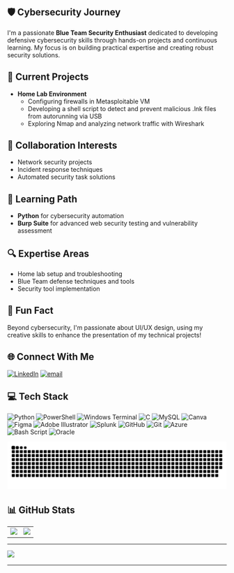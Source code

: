 ## 🛡️ Cybersecurity Journey
I'm a passionate **Blue Team Security Enthusiast** dedicated to developing defensive cybersecurity skills through hands-on projects and continuous learning. My focus is on building practical expertise and creating robust security solutions.

## 🚀 Current Projects
- **Home Lab Environment**
  - Configuring firewalls in Metasploitable VM
  - Developing a shell script to detect and prevent malicious .lnk files from autorunning via USB
  - Exploring Nmap and analyzing network traffic with Wireshark

## 🤝 Collaboration Interests
- Network security projects
- Incident response techniques
- Automated security task solutions

## 🌱 Learning Path
- **Python** for cybersecurity automation
- **Burp Suite** for advanced web security testing and vulnerability assessment

## 🔍 Expertise Areas
- Home lab setup and troubleshooting
- Blue Team defense techniques and tools
- Security tool implementation

## 🎨 Fun Fact
Beyond cybersecurity, I'm passionate about UI/UX design, using my creative skills to enhance the presentation of my technical projects!

## 🌐 Connect With Me
[![LinkedIn](https://img.shields.io/badge/LinkedIn-%230077B5.svg?logo=linkedin&logoColor=white)](www.linkedin.com/in/bhargav-kundu-89b788278) [![email](https://img.shields.io/badge/Email-D14836?logo=gmail&logoColor=white)](mailto:bhargavkundu9862@gmail.com)


## 💻 Tech Stack
![Python](https://img.shields.io/badge/python-3670A0?style=flat&logo=python&logoColor=ffdd54) ![PowerShell](https://img.shields.io/badge/PowerShell-%235391FE.svg?style=flat&logo=powershell&logoColor=white) ![Windows Terminal](https://img.shields.io/badge/Windows%20Terminal-%234D4D4D.svg?style=flat&logo=windows-terminal&logoColor=white) ![C](https://img.shields.io/badge/c-%2300599C.svg?style=flat&logo=c&logoColor=white) ![MySQL](https://img.shields.io/badge/mysql-4479A1.svg?style=flat&logo=mysql&logoColor=white) ![Canva](https://img.shields.io/badge/Canva-%2300C4CC.svg?style=flat&logo=Canva&logoColor=white) ![Figma](https://img.shields.io/badge/figma-%23F24E1E.svg?style=flat&logo=figma&logoColor=white) ![Adobe Illustrator](https://img.shields.io/badge/adobe%20illustrator-%23FF9A00.svg?style=flat&logo=adobe%20illustrator&logoColor=white) ![Splunk](https://img.shields.io/badge/splunk-%23000000.svg?style=flat&logo=splunk&logoColor=white) ![GitHub](https://img.shields.io/badge/github-%23121011.svg?style=flat&logo=github&logoColor=white) ![Git](https://img.shields.io/badge/git-%23F05033.svg?style=flat&logo=git&logoColor=white) ![Azure](https://img.shields.io/badge/azure-%230072C6.svg?style=flat&logo=microsoftazure&logoColor=white) ![Bash Script](https://img.shields.io/badge/bash_script-%23121011.svg?style=flat&logo=gnu-bash&logoColor=white) ![Oracle](https://img.shields.io/badge/Oracle-F80000?style=flat&logo=oracle&logoColor=white)

![snake gif](https://github.com/7Bhargav7/7Bhargav7/blob/output/github-snake-dark.svg)

## 📊 GitHub Stats
<table>
  <tr>
    <td>
      <img src="https://github-readme-stats.vercel.app/api?username=7Bhargav7&theme=dark&hide_border=false&include_all_commits=false&count_private=false" />
    </td>
    <td>
      <img src="https://nirzak-streak-stats.vercel.app/?user=7Bhargav7&theme=dark&hide_border=false" />
    </td>
  </tr>
</table>

</div>

---

![](https://github-readme-stats.vercel.app/api/top-langs/?username=7Bhargav7&theme=dark&hide_border=false&include_all_commits=false&count_private=false&layout=compact)


---

